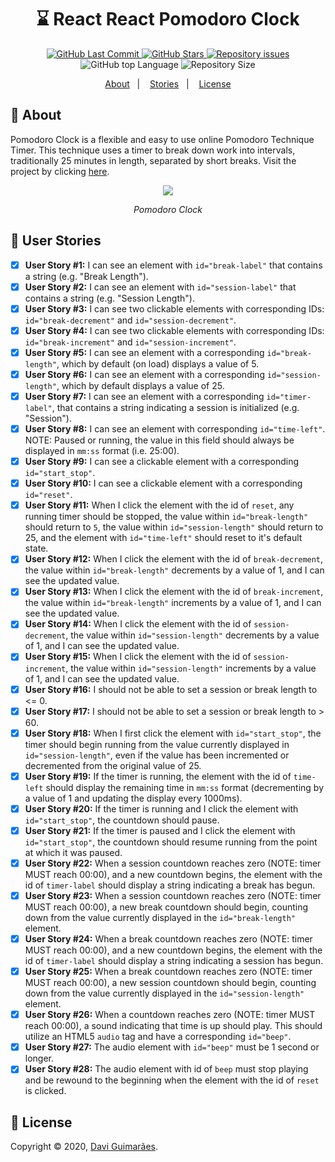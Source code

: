 <h1 align="center">
  ⌛️ React React Pomodoro Clock
  <br>
</h1>

<p align="center">
  <a href="https://github.com/Davigl/pomodoro-clock/commits/master">
    <img alt="GitHub Last Commit" src="https://img.shields.io/github/last-commit/Davigl/pomodoro-clock?style=flat-square&color=ff69b4">
  </a>
  
  <a href="https://github.com/Davigl/pomodoro-clock/stargazers">
    <img alt="GitHub Stars" src="https://img.shields.io/github/stars/Davigl/pomodoro-clock?style=flat-square&color=9cf">
  </a>

  <a href="https://github.com/Davigl/pomodoro-clock/issues">
    <img alt="Repository issues" src="https://img.shields.io/github/issues/Davigl/pomodoro-clock?style=flat-square&color=yellow">
  </a>
  
  <img alt="GitHub top Language" src="https://img.shields.io/github/languages/top/davigl/pomodoro-clock.svg?style=flat-square">

  <img alt="Repository Size" src="https://img.shields.io/github/repo-size/Davigl/pomodoro-clock?style=flat-square&color=blueviolet">
</p>

<p align="center">
  <a href="#thinking-about">About</a>&nbsp;&nbsp;&nbsp;|&nbsp;&nbsp;&nbsp;
  <a href="#user-stories">Stories</a>&nbsp;&nbsp;&nbsp;|&nbsp;&nbsp;&nbsp;
  <a href="#memo-license">License</a>
</p>

## :thinking: About

Pomodoro Clock is a flexible and easy to use online Pomodoro Technique Timer. This technique uses a timer to break down work into intervals, traditionally 25 minutes in length, separated by short breaks. Visit the project by clicking [here](https://eudavi-pomodoro-timer.netlify.com/).

<div align="center">

![](https://i.imgur.com/mzsHotL.gif)

*Pomodoro Clock*

</div>

## 🦹‍ User Stories 

- [x] <strong>User Story #1:</strong> I can see an element with <code>id="break-label"</code> that contains a string (e.g. "Break Length").   
- [x] <strong>User Story #2:</strong> I can see an element with <code>id="session-label"</code> that contains a string (e.g. "Session Length").   
- [x] <strong>User Story #3:</strong> I can see two clickable elements with corresponding IDs: <code>id="break-decrement"</code> and <code>id="session-decrement"</code>.   
- [x] <strong>User Story #4:</strong> I can see two clickable elements with corresponding IDs: <code>id="break-increment"</code> and <code>id="session-increment"</code>.   
- [x] <strong>User Story #5:</strong> I can see an element with a corresponding <code>id="break-length"</code>, which by default (on load) displays a value of 5.
- [x] <strong>User Story #6:</strong> I can see an element with a corresponding <code>id="session-length"</code>, which by default displays a value of 25.
- [x] <strong>User Story #7:</strong> I can see an element with a corresponding <code>id="timer-label"</code>, that contains a string indicating a session is initialized (e.g. "Session").   
- [x] <strong>User Story #8:</strong> I can see an element with corresponding <code>id="time-left"</code>. NOTE: Paused or running, the value in this field should always be displayed in <code>mm:ss</code> format (i.e. 25:00).   
- [x] <strong>User Story #9:</strong> I can see a clickable element with a corresponding <code>id="start_stop"</code>.   
- [x] <strong>User Story #10:</strong> I can see a clickable element with a corresponding <code>id="reset"</code>.   
- [x] <strong>User Story #11:</strong> When I click the element with the id of <code>reset</code>, any running timer should be stopped, the value within <code>id="break-length"</code> should return to <code>5</code>, the value within <code>id="session-length"</code> should return to 25, and the element with <code>id="time-left"</code> should reset to it's default state.   
- [x] <strong>User Story #12:</strong> When I click the element with the id of <code>break-decrement</code>, the value within <code>id="break-length"</code> decrements by a value of 1, and I can see the updated value.   
- [x] <strong>User Story #13:</strong> When I click the element with the id of <code>break-increment</code>, the value within <code>id="break-length"</code> increments by a value of 1, and I can see the updated value.   
- [x] <strong>User Story #14:</strong> When I click the element with the id of <code>session-decrement</code>, the value within <code>id="session-length"</code> decrements by a value of 1, and I can see the updated value.   
- [x] <strong>User Story #15:</strong> When I click the element with the id of <code>session-increment</code>, the value within <code>id="session-length"</code> increments by a value of 1, and I can see the updated value.   
- [x] <strong>User Story #16:</strong> I should not be able to set a session or break length to <= 0.   
- [x] <strong>User Story #17:</strong> I should not be able to set a session or break length to > 60.   
- [x] <strong>User Story #18:</strong> When I first click the element with <code>id="start_stop"</code>, the timer should begin running from the value currently displayed in <code>id="session-length"</code>, even if the value has been incremented or decremented from the original value of 25.   
- [x] <strong>User Story #19:</strong> If the timer is running, the element with the id of <code>time-left</code> should display the remaining time in <code>mm:ss</code> format (decrementing by a value of 1 and updating the display every 1000ms).   
- [x] <strong>User Story #20:</strong> If the timer is running and I click the element with <code>id="start_stop"</code>, the countdown should pause.   
- [x] <strong>User Story #21:</strong> If the timer is paused and I click the element with <code>id="start_stop"</code>, the countdown should resume running from the point at which it was paused.   
- [x] <strong>User Story #22:</strong> When a session countdown reaches zero (NOTE: timer MUST reach 00:00), and a new countdown begins, the element with the id of <code>timer-label</code> should display a string indicating a break has begun.   
- [x] <strong>User Story #23:</strong> When a session countdown reaches zero (NOTE: timer MUST reach 00:00), a new break countdown should begin, counting down from the value currently displayed in the <code>id="break-length"</code> element.   
- [x] <strong>User Story #24:</strong> When a break countdown reaches zero (NOTE: timer MUST reach 00:00), and a new countdown begins, the element with the id of <code>timer-label</code> should display a string indicating a session has begun.   
- [x] <strong>User Story #25:</strong> When a break countdown reaches zero (NOTE: timer MUST reach 00:00), a new session countdown should begin, counting down from the value currently displayed in the <code>id="session-length"</code> element.   
- [x] <strong>User Story #26:</strong> When a countdown reaches zero (NOTE: timer MUST reach 00:00), a sound indicating that time is up should play. This should utilize an HTML5 <code>audio</code> tag and have a corresponding <code>id="beep"</code>.   
- [x] <strong>User Story #27:</strong> The audio element with <code>id="beep"</code> must be 1 second or longer.   
- [x] <strong>User Story #28:</strong> The audio element with id of <code>beep</code> must stop playing and be rewound to the beginning when the element with the id of <code>reset</code> is clicked.   

## :memo: License

Copyright © 2020, [Davi Guimarães](https://github.com/davigl).
